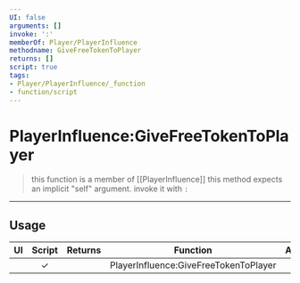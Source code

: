 ```yaml
---
UI: false
arguments: []
invoke: ':'
memberOf: Player/PlayerInfluence
methodname: GiveFreeTokenToPlayer
returns: []
script: true
tags:
- Player/PlayerInfluence/_function
- function/script
---
```

# PlayerInfluence:GiveFreeTokenToPlayer
> this function is a member of [[PlayerInfluence]]
> this method expects an implicit "self" argument. invoke it with `:`
-----
## Usage
|  UI | Script | Returns | Function | Arguments |
|:---:|:------:|-------:|:--------:|:---------|
| |✓||PlayerInfluence:GiveFreeTokenToPlayer||
